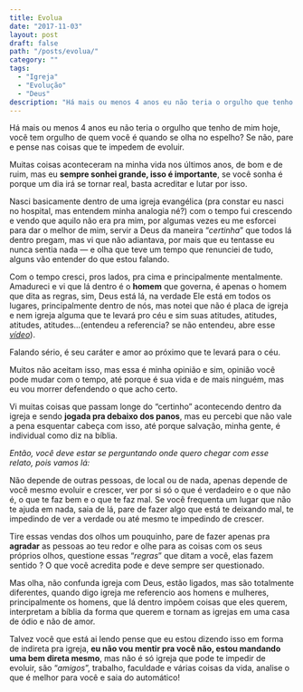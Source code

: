 ```yaml
---
title: Evolua
date: "2017-11-03"
layout: post
draft: false
path: "/posts/evolua/"
category: ""
tags:
  - "Igreja"
  - "Evolução"
  - "Deus"
description: "Há mais ou menos 4 anos eu não teria o orgulho que tenho de mim hoje, você tem orgulho de quem você é..."
---
```


Há mais ou menos 4 anos eu não teria o orgulho que tenho de mim hoje, você tem orgulho de quem você é quando se olha no espelho? Se não, pare e pense nas coisas que te impedem de evoluir. 

Muitas coisas aconteceram na minha vida nos últimos anos, de bom e de ruim, mas eu **sempre sonhei grande, isso é importante**, se você sonha é porque um dia irá se tornar real, basta acreditar e lutar por isso. 

Nasci basicamente dentro de uma igreja evangélica (pra constar eu nasci no hospital, mas entendem minha analogia né?) com o tempo fui crescendo e vendo que aquilo não era pra mim, por algumas vezes eu me esforcei para dar o melhor de mim, servir a Deus da maneira “*certinha*” que todos lá dentro pregam, mas vi que não adiantava, por mais que eu tentasse eu nunca sentia nada — e olha que teve um tempo que renunciei de tudo, alguns vão entender do que estou falando.

Com o tempo cresci, pros lados, pra cima e principalmente mentalmente. Amadureci e vi que lá dentro é o **homem** que governa, é apenas o homem que dita as regras, sim, Deus está lá, na verdade Ele está em todos os lugares, principalmente dentro de nós, mas notei que não é placa de igreja e nem igreja alguma que te levará pro céu e sim suas atitudes, atitudes, atitudes, atitudes…(entendeu a referencia? se não entendeu, abre esse [*vídeo*](https://www.youtube.com/watch?v=_K-XlPAapq8)).

Falando sério, é seu caráter e amor ao próximo que te levará para o céu. 

Muitos não aceitam isso, mas essa é minha opinião e sim, opinião você pode mudar com o tempo, até porque é sua vida e de mais ninguém, mas eu vou morrer defendendo o que acho certo. 

Vi muitas coisas que passam longe do “certinho” acontecendo dentro da igreja e sendo **jogada pra debaixo dos panos**, mas eu percebi que não vale a pena esquentar cabeça com isso, até porque salvação, minha gente, é individual como diz na bíblia.

*Então, você deve estar se perguntando onde quero chegar com esse relato, pois vamos lá:* 

Não depende de outras pessoas, de local ou de nada, apenas depende de você mesmo evoluir e crescer, ver por si só o que é verdadeiro e o que não é, o que te faz bem e o que te faz mal. Se você frequenta um lugar que não te ajuda em nada, saia de lá, pare de fazer algo que está te deixando mal, te impedindo de ver a verdade ou até mesmo te impedindo de crescer. 

Tire essas vendas dos olhos um pouquinho, pare de fazer apenas pra **agradar** as pessoas ao teu redor e olhe para as coisas com os seus próprios olhos, questione essas “*regras*” que ditam a você, elas fazem sentido ? O que você acredita pode e deve sempre ser questionado.

Mas olha, não confunda igreja com Deus, estão ligados, mas são totalmente diferentes, quando digo igreja me referencio aos homens e mulheres, principalmente os homens, que lá dentro impõem coisas que eles querem, interpretam a bíblia da forma que querem e tornam as igrejas em uma casa de ódio e não de amor.

Talvez você que está ai lendo pense que eu estou dizendo isso em forma de indireta pra igreja, **eu não vou mentir pra você não, estou mandando uma bem direta mesmo**, mas não é só igreja que pode te impedir de evoluir, são “*amigos*”, trabalho, faculdade e várias coisas da vida, analise o que é melhor para você e saia do automático!